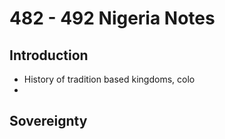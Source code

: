 # 482 - 492 Nigeria Notes
## Introduction
 - History of tradition based kingdoms, colo
 - 

## Sovereignty
<!--stackedit_data:
eyJoaXN0b3J5IjpbLTE3OTEwNTEzNDVdfQ==
-->